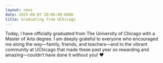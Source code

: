 ```yaml
---
layout: news
date: 2025-06-07 20:00:00-0400
title: Graduating from UChicago
---
```


Today, I have officially graduated from The University of Chicago with a Master of Arts degree. I am deeply grateful to everyone who encouraged me along the way—family, friends, and teachers—and to the vibrant community at UChicago that made these past year so rewarding and amazing—couldn’t have done it without you! ❤️

